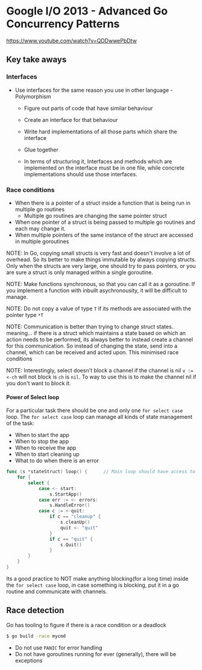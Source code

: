 # Google I/O 2013 - Advanced Go Concurrency Patterns
https://www.youtube.com/watch?v=QDDwwePbDtw

## Key take aways

### Interfaces
- Use interfaces for the same reason you use in other language - Polymorphism
    - Figure out parts of code that have similar behaviour
    - Create an interface for that behaviour
    - Write hard implementations of all those parts which share the interface
    - Glue together

    - In terms of structuring it, Interfaces and methods which are implemented on the interface must be in one file, while concrete implementations should use those interfaces.

### Race conditions
- When there is a pointer of a struct inside a function that is being run in multiple go routines
    - Multiple go routines are changing the same pointer struct
- When one pointer of a struct is being passed to multiple go routines and each may change it.
- When multiple pointers of the same instance of the struct are accessed in multiple goroutines

NOTE: In Go, copying small structs is very fast and doesn't involve a lot of overhead. So its better
to make things immutable by always copying structs. Only when the structs are very large, one should
try to pass pointers, or you are sure a struct is only managed within a single goroutine.

NOTE: Make functions synchronous, so that you can call it as a goroutine. If you implement a function
with inbuilt asychronousity, it will be difficult to manage.

NOTE: Do not copy a value of type `T` if its methods are associated with the pointer type `*T`

NOTE: Communication is better than trying to change struct states.. meaning... if there is a struct
which maintains a state based on which an action needs to be performed, its always better to instead
create a channel for this communication. So instead of changing the state, send into a channel, which
can be received and acted upon. This minimised race conditions

NOTE: Interestingly, select doesn't block a channel if the channel is nil `v := <-ch` will not block
is `ch` is `nil`. To way to use this is to make the channel nil if you don't want to block it.

#### Power of Select loop
For a particular task there should be one and only one `for select case` loop. The `for select case`
loop can manage all kinds of state management of the task:
- When to start the app
- When to stop the app
- When to receive the app
- When to start cleaning up
- What to do when there is an error

```go
func (s *stateStruct) loop() {      // Main loop should have access to the pointer of the state struct
    for {
        select {
            case <- start:
                s.StartApp()
            case err := <- errors:
                s.HandleError()
            case c := <-quit:
                if c == "cleanup" {
                    s.cleanUp()
                    quit <- "quit"
                }
                if c == "quit" {
                    s.Quit()
                }
        }
    }
}
```

Its a good practice to NOT make anything blocking(for a long time) inside the `for select case` loop,
in case something is blocking, put it in a go routine and communicate with channels.

## Race detection

Go has tooling to figure if there is a race condition or a deadlock
```bash
$ go build -race mycmd
```

- Do not use `PANIC` for error handling
- Do not have goroutines running for ever (generally), there will be exceptions
